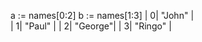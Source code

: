 

a := names[0:2]                     b := names[1:3]
           |    0| "John"  |    
           |    1| "Paul"  |     |
                2| "George"|     |
                3| "Ringo" |
